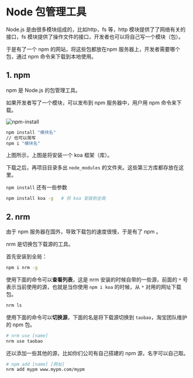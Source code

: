 # Node 包管理工具

Node.js 是由很多模块组成的，比如http，fs 等，http 模块提供了了网络有关的接口，fs 模块提供了操作文件的接口，开发者也可以将自己写一个模块（包）。

于是有了一个 npm 的网站，将这些包都放在npm 服务器上，开发者需要哪个包，通过 npm 命令来下载到本地使用。

## 1. npm

npm 是 Node.js 的包管理工具。

如果开发者写了一个模块，可以发布到 npm 服务器中，用户用 npm 命令来下载。

![npm-install](npm-i.png)

``` bash
npm install "模块名"
// 也可以简写
npm i "模块名"
```

上图所示，上图是将安装一个 koa 框架（库）。

下载之后，再项目目录多出 `node_modules` 的文件夹。这些第三方库都存放在这里。

`npm install` 还有一些参数

```bash
npm install koa -g   # 将 koa 安装到全局
```

## 2. nrm

由于 npm 服务器在国外，导致下载包的速度很慢，于是有了 npm 。

nrm 是切换包下载源的工具。

首先安装到全局：

```bash
npm i nrm -g
```

使用下面的命令可以**查看列表**，这是 nrm 安装的时候自带的一些源，前面的 `*` 号表示当前使用的源，也就是当你使用 `npm i koa` 的时候，从 `*` 对用的网址下载包。

```bash
nrm ls
```

使用下面的命令可以**切换源**，下面的名是将下载源切换到 `taobao`，淘宝团队维护的 npm 包。

```bash
# nrm use [name]
nrm use taobao 
```

还以添加一些其他的源，比如你们公司有自己搭建的 npm 源，名字可以自己取。

```bash
# npm add [name] [网址]
nrm add mypm www.mypm.com/mypm 
```

<comment-comment/> 
